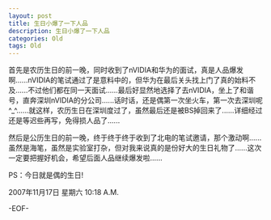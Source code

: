 ```yaml
---
layout: post
title: 生日小爆了一下人品
description: 生日小爆了一下人品
categories: Old
tags: Old
---
```

首先是农历生日的前一晚，同时收到了nVIDIA和华为的面试，真是人品爆发啊......nVIDIA的笔试通过了是意料中的，但华为在最后关头找上门了真的始料不及......不过他们都在同一天面试......最后好显然地选择了去nVIDIA，坐上了和谐号，直奔深圳nVIDIA的分公司......话时话，还是偶第一次坐火车，第一次去深圳呢^\_^......就这样，农历生日在深圳度过了，虽然最后还是被BS掉回来了......详细经过还是等迟些再写，免得损人品了......  
  
然后是公历生日的前一晚，终于终于终于收到了北电的笔试邀请，那个激动啊......虽然是海笔，虽然是实验室打杂，但对我来说真的是份好大的生日礼物了......这次一定要把握好机会，希望后面人品继续爆发啦......  
  
PS：今日就是偶的生日!

2007年11月17日 星期六  10:18 A.M.

-EOF-